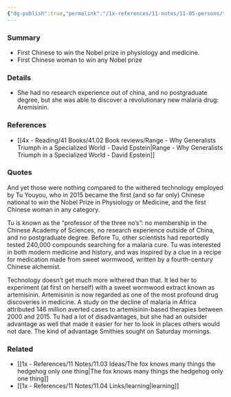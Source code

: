 ```yaml
---
{"dg-publish":true,"permalink":"/1x-references/11-notes/11-05-persons/tu-youyou/","title":"Tu Youyou","created":"2024-02-13T22:39:19.562+03:00","updated":"2024-02-14T20:18:17.999+03:00"}
---
```



### Summary
- First Chinese to win the Nobel prize in physiology and medicine.
- First Chinese woman to win any Nobel prize

### Details
- She had no research experience out of china, and no postgraduate degree, but she was able to discover a revolutionary new malaria drug: Aremisinin.

### References
- [[4x - Reading/41 Books/41.02 Book reviews/Range - Why Generalists Triumph in a Specialized World - David Epstein\|Range - Why Generalists Triumph in a Specialized World - David Epstein]]

### Quotes
And yet those were nothing compared to the withered technology employed by Tu Youyou, who in 2015 became the first (and so far only) Chinese national to win the Nobel Prize in Physiology or Medicine, and the first Chinese woman in any category.

Tu is known as the “professor of the three no’s”: no membership in the Chinese Academy of Sciences, no research experience outside of China, and no postgraduate degree. Before Tu, other scientists had reportedly tested 240,000 compounds searching for a malaria cure. Tu was interested in both modern medicine and history, and was inspired by a clue in a recipe for medication made from sweet wormwood, written by a fourth-century Chinese alchemist. 

Technology doesn’t get much more withered than that. It led her to experiment (at first on herself) with a sweet wormwood extract known as artemisinin. Artemisinin is now regarded as one of the most profound drug discoveries in medicine. A study on the decline of malaria in Africa attributed 146 million averted cases to artemisinin-based therapies between 2000 and 2015. Tu had a lot of disadvantages, but she had an outsider advantage as well that made it easier for her to look in places others would not dare. The kind of advantage Smithies sought on Saturday mornings.


### Related
- [[1x - References/11 Notes/11.03 Ideas/The fox knows many things the hedgehog only one thing\|The fox knows many things the hedgehog only one thing]]
- [[1x - References/11 Notes/11.04 Links/learning\|learning]]